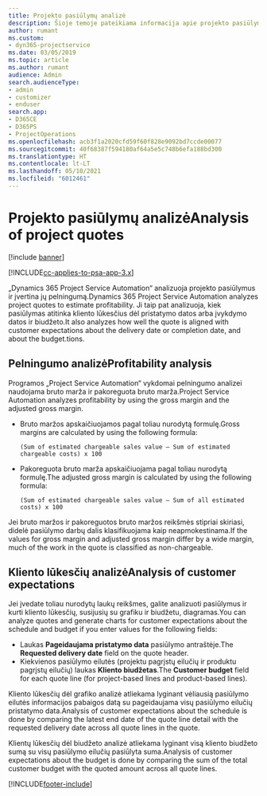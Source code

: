```yaml
---
title: Projekto pasiūlymų analizė
description: Šioje temoje pateikiama informacija apie projekto pasiūlymų analizę.
author: rumant
ms.custom:
- dyn365-projectservice
ms.date: 03/05/2019
ms.topic: article
ms.author: rumant
audience: Admin
search.audienceType:
- admin
- customizer
- enduser
search.app:
- D365CE
- D365PS
- ProjectOperations
ms.openlocfilehash: acb3f1a2020cfd59f60f828e9092bd7ccde00077
ms.sourcegitcommit: 40f68387f594180af64a5e5c748b6efa188bd300
ms.translationtype: HT
ms.contentlocale: lt-LT
ms.lasthandoff: 05/10/2021
ms.locfileid: "6012461"
---
```

# <a name="analysis-of-project-quotes"></a><span data-ttu-id="38035-103">Projekto pasiūlymų analizė</span><span class="sxs-lookup"><span data-stu-id="38035-103">Analysis of project quotes</span></span>

[!include [banner](../includes/psa-now-project-operations.md)]

[!INCLUDE[cc-applies-to-psa-app-3.x](../includes/cc-applies-to-psa-app-3x.md)]

<span data-ttu-id="38035-104">„Dynamics 365 Project Service Automation“ analizuoja projekto pasiūlymus ir įvertina jų pelningumą.</span><span class="sxs-lookup"><span data-stu-id="38035-104">Dynamics 365 Project Service Automation analyzes project quotes to estimate profitability.</span></span> <span data-ttu-id="38035-105">Ji taip pat analizuoja, kiek pasiūlymas atitinka kliento lūkesčius dėl pristatymo datos arba įvykdymo datos ir biudžeto.</span><span class="sxs-lookup"><span data-stu-id="38035-105">It also analyzes how well the quote is aligned with customer expectations about the delivery date or completion date, and about the budget.tions.</span></span>

## <a name="profitability-analysis"></a><span data-ttu-id="38035-106">Pelningumo analizė</span><span class="sxs-lookup"><span data-stu-id="38035-106">Profitability analysis</span></span>

<span data-ttu-id="38035-107">Programos „Project Service Automation“ vykdomai pelningumo analizei naudojama bruto marža ir pakoreguota bruto marža.</span><span class="sxs-lookup"><span data-stu-id="38035-107">Project Service Automation analyzes profitability by using the gross margin and the adjusted gross margin.</span></span>

- <span data-ttu-id="38035-108">Bruto maržos apskaičiuojamos pagal toliau nurodytą formulę.</span><span class="sxs-lookup"><span data-stu-id="38035-108">Gross margins are calculated by using the following formula:</span></span>

  `
    (Sum of estimated chargeable sales value – Sum of estimated chargeable costs) x 100
  `
- <span data-ttu-id="38035-109">Pakoreguota bruto marža apskaičiuojama pagal toliau nurodytą formulę.</span><span class="sxs-lookup"><span data-stu-id="38035-109">The adjusted gross margin is calculated by using the following formula:</span></span>

  `
    (Sum of estimated chargeable sales value – Sum of all estimated costs) x 100
  `

<span data-ttu-id="38035-110">Jei bruto maržos ir pakoreguotos bruto maržos reikšmės stipriai skiriasi, didelė pasiūlymo darbų dalis klasifikuojama kaip neapmokestinama.</span><span class="sxs-lookup"><span data-stu-id="38035-110">If the values for gross margin and adjusted gross margin differ by a wide margin, much of the work in the quote is classified as non-chargeable.</span></span>

## <a name="analysis-of-customer-expectations"></a><span data-ttu-id="38035-111">Kliento lūkesčių analizė</span><span class="sxs-lookup"><span data-stu-id="38035-111">Analysis of customer expectations</span></span>

<span data-ttu-id="38035-112">Jei įvedate toliau nurodytų laukų reikšmes, galite analizuoti pasiūlymus ir kurti kliento lūkesčių, susijusių su grafiku ir biudžetu, diagramas.</span><span class="sxs-lookup"><span data-stu-id="38035-112">You can analyze quotes and generate charts for customer expectations about the schedule and budget if you enter values for the following fields:</span></span>

- <span data-ttu-id="38035-113">Laukas **Pageidaujama pristatymo data** pasiūlymo antraštėje.</span><span class="sxs-lookup"><span data-stu-id="38035-113">The **Requested delivery date** field on the quote header.</span></span>
- <span data-ttu-id="38035-114">Kiekvienos pasiūlymo eilutės (projektu pagrįstų eilučių ir produktu pagrįstų eilučių) laukas **Kliento biudžetas**.</span><span class="sxs-lookup"><span data-stu-id="38035-114">The **Customer budget** field for each quote line (for project-based lines and product-based lines).</span></span>

<span data-ttu-id="38035-115">Kliento lūkesčių dėl grafiko analizė atliekama lyginant vėliausią pasiūlymo eilutės informacijos pabaigos datą su pageidaujama visų pasiūlymo eilučių pristatymo data.</span><span class="sxs-lookup"><span data-stu-id="38035-115">Analysis of customer expectations about the schedule is done by comparing the latest end date of the quote line detail with the requested delivery date across all quote lines in the quote.</span></span>

<span data-ttu-id="38035-116">Klientų lūkesčių dėl biudžeto analizė atliekama lyginant visą kliento biudžeto sumą su visų pasiūlymo eilučių pasiūlyta suma.</span><span class="sxs-lookup"><span data-stu-id="38035-116">Analysis of customer expectations about the budget is done by comparing the sum of the total customer budget with the quoted amount across all quote lines.</span></span>


[!INCLUDE[footer-include](../includes/footer-banner.md)]